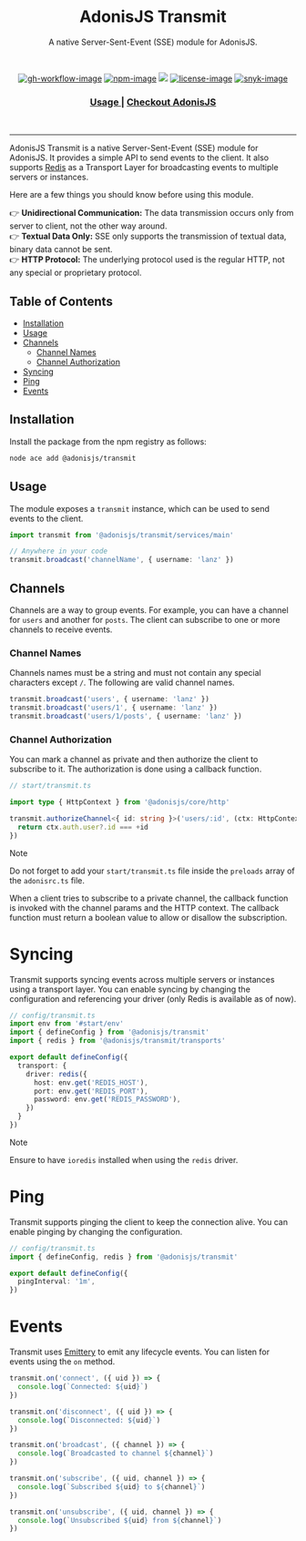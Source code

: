 <div align="center">
  <h1> AdonisJS Transmit</h1>
  <p>A native Server-Sent-Event (SSE) module for AdonisJS.</p>
</div>

<br />

<div align="center">

[![gh-workflow-image]][gh-workflow-url] [![npm-image]][npm-url] ![][typescript-image] [![license-image]][license-url] [![snyk-image]][snyk-url]

</div>

<div align="center">
  <h3>
    <a href="#installation">
      Usage
    </a>
    <span> | </span>
    <a href="https://adonisjs.com">
      Checkout AdonisJS
    </a>
  </h3>
</div>

<br />

<hr />

AdonisJS Transmit is a native Server-Sent-Event (SSE) module for AdonisJS. It provides a simple API to send events to the client. It also supports [Redis](https://redis.io/) as a Transport Layer for broadcasting events to multiple servers or instances.

Here are a few things you should know before using this module.

<p>
👉 <strong>Unidirectional Communication:</strong> The data transmission occurs only from server to client, not the other way around.	<br />
👉 <strong>Textual Data Only:</strong> SSE only supports the transmission of textual data, binary data cannot be sent. <br />
👉 <strong>HTTP Protocol:</strong> The underlying protocol used is the regular HTTP, not any special or proprietary protocol.	<br />
</p>

## Table of Contents

<!-- START doctoc generated TOC please keep comment here to allow auto update -->
<!-- DON'T EDIT THIS SECTION, INSTEAD RE-RUN doctoc TO UPDATE -->

  - [Installation](#installation)
  - [Usage](#usage)
  - [Channels](#channels)
    - [Channel Names](#channel-names)
    - [Channel Authorization](#channel-authorization)
- [Syncing](#syncing)
- [Ping](#ping)
- [Events](#events)

<!-- END doctoc generated TOC please keep comment here to allow auto update -->

## Installation

Install the package from the npm registry as follows:

```sh
node ace add @adonisjs/transmit
```

## Usage

The module exposes a `transmit` instance, which can be used to send events to the client.

```ts
import transmit from '@adonisjs/transmit/services/main'

// Anywhere in your code
transmit.broadcast('channelName', { username: 'lanz' })
```

## Channels

Channels are a way to group events. For example, you can have a channel for `users` and another for `posts`. The client can subscribe to one or more channels to receive events.

### Channel Names

Channels names must be a string and must not contain any special characters except `/`. The following are valid channel names.

```ts
transmit.broadcast('users', { username: 'lanz' })
transmit.broadcast('users/1', { username: 'lanz' })
transmit.broadcast('users/1/posts', { username: 'lanz' })
```

### Channel Authorization

You can mark a channel as private and then authorize the client to subscribe to it. The authorization is done using a callback function.

```ts
// start/transmit.ts

import type { HttpContext } from '@adonisjs/core/http'

transmit.authorizeChannel<{ id: string }>('users/:id', (ctx: HttpContext, { id }) => {
  return ctx.auth.user?.id === +id
})
```

> [!NOTE]
> Do not forget to add your `start/transmit.ts` file inside the `preloads` array of the `adonisrc.ts` file.

When a client tries to subscribe to a private channel, the callback function is invoked with the channel params and the HTTP context. The callback function must return a boolean value to allow or disallow the subscription.

# Syncing

Transmit supports syncing events across multiple servers or instances using a transport layer. You can enable syncing by changing the configuration and referencing your driver (only Redis is available as of now).

```ts
// config/transmit.ts
import env from '#start/env'
import { defineConfig } from '@adonisjs/transmit'
import { redis } from '@adonisjs/transmit/transports'

export default defineConfig({
  transport: {
    driver: redis({
      host: env.get('REDIS_HOST'),
      port: env.get('REDIS_PORT'),
      password: env.get('REDIS_PASSWORD'),
    })
  }
})
```

> [!NOTE]
> Ensure to have `ioredis` installed when using the `redis` driver.

# Ping

Transmit supports pinging the client to keep the connection alive. You can enable pinging by changing the configuration.

```ts
// config/transmit.ts
import { defineConfig, redis } from '@adonisjs/transmit'

export default defineConfig({
  pingInterval: '1m',
})
```

# Events

Transmit uses [Emittery](https://github.com/sindresorhus/emittery) to emit any lifecycle events. You can listen for events using the `on` method.

```ts
transmit.on('connect', ({ uid }) => {
  console.log(`Connected: ${uid}`)
})

transmit.on('disconnect', ({ uid }) => {
  console.log(`Disconnected: ${uid}`)
})

transmit.on('broadcast', ({ channel }) => {
  console.log(`Broadcasted to channel ${channel}`)
})

transmit.on('subscribe', ({ uid, channel }) => {
  console.log(`Subscribed ${uid} to ${channel}`)
})

transmit.on('unsubscribe', ({ uid, channel }) => {
  console.log(`Unsubscribed ${uid} from ${channel}`)
})
```

[gh-workflow-image]: https://img.shields.io/github/actions/workflow/status/adonisjs/transmit/test?style=for-the-badge
[gh-workflow-url]: https://github.com/adonisjs/transmit/actions/workflows/test.yml 'GitHub action'
[typescript-image]: https://img.shields.io/badge/Typescript-294E80.svg?style=for-the-badge&logo=typescript
[typescript-url]: "typescript"
[npm-image]: https://img.shields.io/npm/v/@adonisjs/transmit.svg?style=for-the-badge&logo=npm
[npm-url]: https://npmjs.org/package/@adonisjs/transmit 'npm'
[license-image]: https://img.shields.io/npm/l/@adonisjs/transmit?color=blueviolet&style=for-the-badge
[license-url]: LICENSE.md 'license'
[snyk-image]: https://img.shields.io/snyk/vulnerabilities/github/adonisjs/transmit?label=Snyk%20Vulnerabilities&style=for-the-badge
[snyk-url]: https://snyk.io/test/github/adonisjs/transmit?targetFile=package.json 'snyk'

